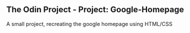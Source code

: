 <h2> The Odin Project - Project: Google-Homepage </h2>

A small project, recreating the google homepage using HTML/CSS
